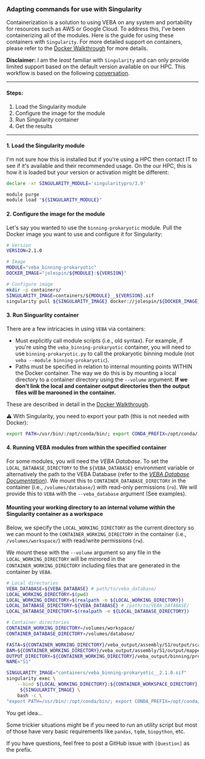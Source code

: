 ### Adapting commands for use with Singularity
Containerization is a solution to using VEBA on any system and portability for resources such as AWS or Google Cloud.  To address this, I've been containerizing all of the modules.  Here is the guide for using these containers with `Singularity`.  For more detailed support on containers, please refer to the [Docker Walkthrough](adapting_commands_for_docker.md) for more details.

**Disclaimer:** I am the *least* familiar with `Singularity` and can only provide limited support based on the default version available on our HPC.  This workflow is based on the following [conversation](https://github.com/jolespin/veba/issues/45).

_____________________________________________________

#### Steps:

1. Load the Singularity module
2. Configure the image for the module
3. Run Singularity container
4. Get the results


_____________________________________________________

#### 1. Load the Singularity module

I'm not sure how this is installed but if you're using a HPC then contact IT to see if it's available and their recommended usage. On the our HPC, this is how it is loaded but your version or activation might be different:

```bash
declare -xr SINGULARITY_MODULE='singularitypro/3.9'

module purge
module load "${SINGULARITY_MODULE}"
```

#### 2. Configure the image for the module

Let's say you wanted to use the `binning-prokaryotic` module.  Pull the Docker image you want to use and configure it for Singularity: 

```bash
# Version
VERSION=2.1.0

# Image
MODULE="veba_binning-prokaryotic"
DOCKER_IMAGE="jolespin/${MODULE}:${VERSION}"

# Configure image
mkdir -p containers/
SINGULARITY_IMAGE=containers/${MODULE}__${VERSION}.sif
singularity pull ${SINGULARITY_IMAGE} docker://jolespin/${DOCKER_IMAGE}
``` 

#### 3. Run Singuarlity container

There are a few intricacies in using `VEBA` via containers:

* Must explicitly call module scripts (i.e., old syntax).  For example, if you're using the `veba_binning-prokaryotic` container, you will need to use `binning-prokaryotic.py` to call the prokaryotic binning module (not `veba --module binning-prokaryotic`).
* Paths must be specified in relation to internal mounting points WITHIN the Docker container.  The way we do this is by mounting a local directory to a container directory using the `--volume` argument.   **If we don't link the local and container output directories then the output files will be marooned in the container.**

These are described in detail in the [Docker Walkthrough](adapting_commands_for_docker.md).

⚠️ With Singularity, you need to export your path (this is not needed with Docker):

```bash
export PATH=/usr/bin/:/opt/conda/bin/; export CONDA_PREFIX=/opt/conda/;
```

#### 4. Running VEBA modules from within the specified container

For some modules, you will need the *VEBA Database*.  To set the `LOCAL_DATABASE_DIRECTORY` to the `${VEBA_DATABASE}` environment variable or alternatively the path to the VEBA Database (refer to the [*VEBA Database Documentation*](https://github.com/jolespin/veba/blob/main/install/DATABASE.md#database-structure)). We mount this to `CONTAINER_DATABASE_DIRECTORY` in the container (i.e., `/volumes/database/`) with read-only permissions (`ro`).  We will provide this to `VEBA` with the `--veba_database` argument (See examples).

#### Mounting your working directory to an internal volume within the Singularity container as a workspace

Below, we specify the `LOCAL_WORKING_DIRECTORY` as the current directory so we can mount to the `CONTAINER_WORKING_DIRECTORY` in the container (i.e., `/volumes/workspace/`) with read/write permissions (`rw`).

We mount these with the `--volume` argument so any file in the `LOCAL_WORKING_DIRECTORY` will be mirrored in the `CONTAINER_WORKING_DIRECTORY` including files that are generated in the container by `VEBA`.

```bash
# Local directories
VEBA_DATABASE=${VEBA_DATABASE} # path/to/veba_database/
LOCAL_WORKING_DIRECTORY=$(pwd)
LOCAL_WORKING_DIRECTORY=$(realpath -m ${LOCAL_WORKING_DIRECTORY})
LOCAL_DATABASE_DIRECTORY=${VEBA_DATABASE} # /path/to/VEBA_DATABASE/
LOCAL_DATABASE_DIRECTORY=$(realpath -m ${LOCAL_DATABASE_DIRECTORY})

# Container directories
CONTAINER_WORKING_DIRECTORY=/volumes/workspace/
CONTAINER_DATABASE_DIRECTORY=/volumes/database/

FASTA=${CONTAINER_WORKING_DIRECTORY}/veba_output/assembly/S1/output/scaffolds.fasta
BAM=${CONTAINER_WORKING_DIRECTORY}/veba_output/assembly/S1/output/mapped.sorted.bam
OUTPUT_DIRECTORY=${CONTAINER_WORKING_DIRECTORY}/veba_output/binning/prokaryotic/
NAME="S1"

SINGULARITY_IMAGE="containers/veba_binning-prokaryotic__2.1.0.sif"
singularity exec \
    --bind ${LOCAL_WORKING_DIRECTORY}:${CONTAINER_WORKSPACE_DIRECTORY},${LOCAL_DATABASE_DIRECTORY}:${CONTAINER_DATABASE_DIRECTORY} \
     ${SINGULARITY_IMAGE} \
    bash -c \
"export PATH=/usr/bin/:/opt/conda/bin/; export CONDA_PREFIX=/opt/conda/; binning-prokaryotic.py -f ${FASTA} -b ${BAM} -n ${NAME} -o ${OUTPUT_DIRECTORY} --veba_database ${CONTAINER_DATABASE_DIRECTORY}"
```

You get idea...

Some trickier situations might be if you need to run an utility script but most of those have very basic requirements like `pandas`, `tqdm`, `biopython`, etc.

If you have questions, feel free to post a GitHub issue with `[Question]` as the prefix.